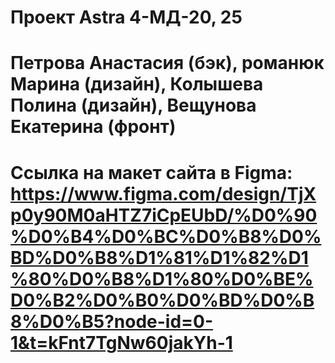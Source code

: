 # Проект Astra 4-МД-20, 25
# Петрова Анастасия (бэк), романюк Марина (дизайн), Колышева Полина (дизайн), Вещунова Екатерина (фронт)
# Ссылка на макет сайта в Figma: https://www.figma.com/design/TjXp0y90M0aHTZ7iCpEUbD/%D0%90%D0%B4%D0%BC%D0%B8%D0%BD%D0%B8%D1%81%D1%82%D1%80%D0%B8%D1%80%D0%BE%D0%B2%D0%B0%D0%BD%D0%B8%D0%B5?node-id=0-1&t=kFnt7TgNw60jakYh-1
